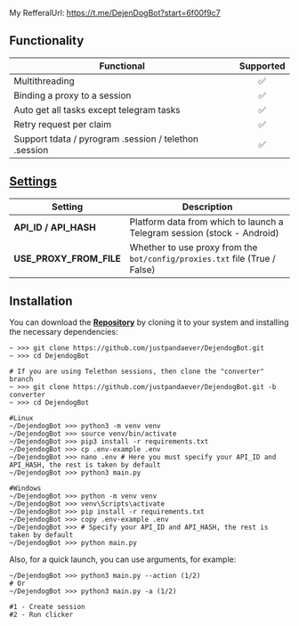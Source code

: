 My RefferalUrl: https://t.me/DejenDogBot?start=6f00f9c7

## Functionality
| Functional                                                     | Supported |
|----------------------------------------------------------------|:---------:|
| Multithreading                                                 |     ✅     |
| Binding a proxy to a session                                   |     ✅     |
| Auto get all tasks except telegram tasks                       |     ✅     |
| Retry request per claim                                        |     ✅     |
| Support tdata / pyrogram .session / telethon .session          |     ✅     |

## [Settings](https://github.com/JustPandaEver/DejendogBot/blob/main/.env-example)
| Setting                   | Description                                                                   |
|---------------------------|-------------------------------------------------------------------------------|
| **API_ID / API_HASH**     | Platform data from which to launch a Telegram session (stock - Android)       |
| **USE_PROXY_FROM_FILE**   | Whether to use proxy from the `bot/config/proxies.txt` file (True / False)    |

## Installation
You can download the [**Repository**](https://github.com/justpandaever/DejendogBot) by cloning it to your system and installing the necessary dependencies:
```shell
~ >>> git clone https://github.com/justpandaever/DejendogBot.git
~ >>> cd DejendogBot

# If you are using Telethon sessions, then clone the "converter" branch
~ >>> git clone https://github.com/justpandaever/DejendogBot.git -b converter
~ >>> cd DejendogBot

#Linux
~/DejendogBot >>> python3 -m venv venv
~/DejendogBot >>> source venv/bin/activate
~/DejendogBot >>> pip3 install -r requirements.txt
~/DejendogBot >>> cp .env-example .env
~/DejendogBot >>> nano .env # Here you must specify your API_ID and API_HASH, the rest is taken by default
~/DejendogBot >>> python3 main.py

#Windows
~/DejendogBot >>> python -m venv venv
~/DejendogBot >>> venv\Scripts\activate
~/DejendogBot >>> pip install -r requirements.txt
~/DejendogBot >>> copy .env-example .env
~/DejendogBot >>> # Specify your API_ID and API_HASH, the rest is taken by default
~/DejendogBot >>> python main.py
```

Also, for a quick launch, you can use arguments, for example:
```shell
~/DejendogBot >>> python3 main.py --action (1/2)
# Or
~/DejendogBot >>> python3 main.py -a (1/2)

#1 - Create session
#2 - Run clicker
```

